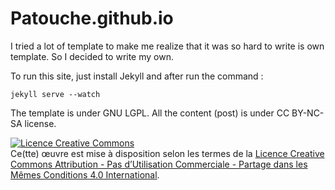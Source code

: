 # Patouche.github.io

I tried a lot of template to make me realize that it was so hard to write is own template. So I decided to write my own.

To run this site, just install Jekyll and after run the command :

    jekyll serve --watch

The template is under GNU LGPL. All the content (post) is under CC BY-NC-SA license.

<a rel="license" href="http://creativecommons.org/licenses/by-nc-sa/4.0/"><img alt="Licence Creative Commons" style="border-width:0" src="https://i.creativecommons.org/l/by-nc-sa/4.0/88x31.png" /></a><br />Ce(tte) œuvre est mise à disposition selon les termes de la <a rel="license" href="http://creativecommons.org/licenses/by-nc-sa/4.0/">Licence Creative Commons Attribution - Pas d’Utilisation Commerciale - Partage dans les Mêmes Conditions 4.0 International</a>.
